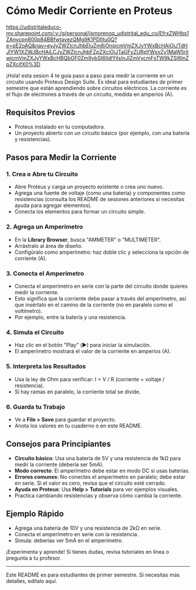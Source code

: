 # Cómo Medir Corriente en Proteus

https://udistritaleduco-my.sharepoint.com/:v:/g/personal/jsmorenoq_udistrital_edu_co/EfrxZWHbs1ZAnvcpn800p84BBfwtayezQMg9K1PDIItu0Q?e=pE2oAQ&nav=eyJyZWZlcnJhbEluZm8iOnsicmVmZXJyYWxBcHAiOiJTdHJlYW1XZWJBcHAiLCJyZWZlcnJhbFZpZXciOiJTaGFyZURpYWxvZy1MaW5rIiwicmVmZXJyYWxBcHBQbGF0Zm9ybSI6IldlYiIsInJlZmVycmFsTW9kZSI6InZpZXcifX0%3D


¡Hola! esta sesion 4 te guía paso a paso para medir la corriente en un circuito usando Proteus Design Suite. Es ideal para estudiantes de primer semestre que están aprendiendo sobre circuitos eléctricos. La corriente es el flujo de electrones a través de un circuito, medida en amperios (A).

## Requisitos Previos
- Proteus instalado en tu computadora.
- Un proyecto abierto con un circuito básico (por ejemplo, con una batería y resistencias).

## Pasos para Medir la Corriente

### 1. Crea o Abre tu Circuito
- Abre Proteus y carga un proyecto existente o crea uno nuevo.
- Agrega una fuente de voltaje (como una batería) y componentes como resistencias (consulta los README de sesiones anteriores si necesitas ayuda para agregar elementos).
- Conecta los elementos para formar un circuito simple.

### 2. Agrega un Amperímetro
- En la **Library Browser**, busca "AMMETER" o "MULTIMETER".
- Arrástralo al área de diseño.
- Configúralo como amperímetro: haz doble clic y selecciona la opción de corriente (A).

### 3. Conecta el Amperímetro
- Conecta el amperímetro en serie con la parte del circuito donde quieres medir la corriente.
- Esto significa que la corriente debe pasar a través del amperímetro, así que insértalo en el camino de la corriente (no en paralelo como el voltímetro).
- Por ejemplo, entre la batería y una resistencia.

### 4. Simula el Circuito
- Haz clic en el botón "Play" (▶️) para iniciar la simulación.
- El amperímetro mostrará el valor de la corriente en amperios (A).

### 5. Interpreta los Resultados
- Usa la ley de Ohm para verificar: I = V / R (corriente = voltaje / resistencia).
- Si hay ramas en paralelo, la corriente total se divide.

### 6. Guarda tu Trabajo
- Ve a **File > Save** para guardar el proyecto.
- Anota los valores en tu cuaderno o en este README.

## Consejos para Principiantes
- **Circuito básico**: Usa una batería de 5V y una resistencia de 1kΩ para medir la corriente (debería ser 5mA).
- **Modo correcto**: El amperímetro debe estar en modo DC si usas baterías.
- **Errores comunes**: No conectes el amperímetro en paralelo; debe estar en serie. Si el valor es cero, revisa que el circuito esté cerrado.
- **Ayuda en Proteus**: Usa **Help > Tutorials** para ver ejemplos visuales.
- Practica cambiando resistencias y observa cómo cambia la corriente.

## Ejemplo Rápido
- Agrega una batería de 10V y una resistencia de 2kΩ en serie.
- Conecta el amperímetro en serie con la resistencia.
- Simula: deberías ver 5mA en el amperímetro.

¡Experimenta y aprende! Si tienes dudas, revisa tutoriales en línea o pregunta a tu profesor.

---

Este README es para estudiantes de primer semestre. Si necesitas más detalles, edítalo aquí.